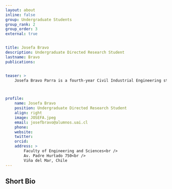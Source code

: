 ```yaml
---
layout: about
inline: false
group: Undergraduate Students
group_rank: 2
group_order: 3
external: true


title: Josefa Bravo
description: Undergraduate Directed Research Student
lastname: Bravo
publications: 


teaser: >
    Josefa Bravo Parra is a fourth-year Civil Industrial Engineering student at the Universidad Adolfo Ibáñez, Chile. Her academic interests are focused on Machine Learning and Deep Learning models. Currently, under the supervision of Prof. Jorge Acuña, PhD, she is involved in developing predictive models to estimate surgery duration for cancer patients.



profile:
    name: Josefa Bravo
    position: Undergraduate Directed Research Student
    align: right
    image: JOSEFA.jpeg
    email: josefbravo@alumnos.uai.cl
    phone: 
    website: 
    twitter: 
    orcid: 
    address: >
        Faculty of Engineering and Sciences<br />
        Av. Padre Hurtado 750<br />        
        Viña del Mar, Chile
---
```




## Short Bio
